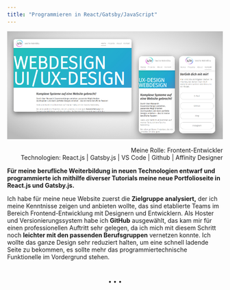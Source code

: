 ```yaml
---
title: "Programmieren in React/Gatsby/JavaScript"
---
```


![Neustart in Richtung Programmieren](../images/WebsiteMockup_UIUXDesign.jpg)

<div  style="text-align: right">Meine Rolle: Frontent-Entwickler</div>
<div style="text-align: right">Technologien: React.js | Gatsby.js | VS Code | Github | Affinity Designer</div>

**Für meine berufliche Weiterbildung in neuen Technologien entwarf und programmierte ich mithilfe diverser Tutorials meine neue Portfolioseite in React.js und Gatsby.js.**

Ich habe für meine neue Website zuerst die **Zielgruppe analysiert,** der ich meine Kenntnisse zeigen und anbieten wollte, das sind etablierte Teams im Bereich Frontend-Entwicklung mit Designern und Entwicklern. Als Hoster und Versionierungssystem habe ich **GitHub** ausgewählt, das kam mir für einen professionellen Auftritt sehr gelegen, da ich mich mit diesem Schritt noch **leichter mit den passenden Berufsgruppen** vernetzen konnte. Ich wollte das ganze Design sehr reduziert halten, um eine schnell ladende Seite zu bekommen, es sollte mehr das programmiertechnische Funktionelle im Vordergrund stehen.

<p style="text-align: center;margin-top: 40px;">&bull; &bull; &bull;</p>